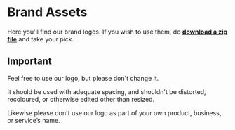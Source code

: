 # Brand Assets

Here you'll find our brand logos. If you wish to use them, do **[download a zip file](https://github.com/kalohq/brand-kit/archive/master.zip)** and take your pick.

## Important
Feel free to use our logo, but please don't change it.

It should be used with adequate spacing, and shouldn't be distorted, recoloured, or otherwise edited other than resized.

Likewise please don't use our logo as part of your own product, business, or service’s name.

